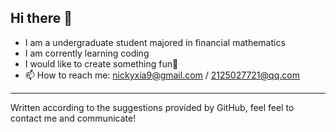 ## Hi there 👋

- I am a undergraduate student majored in financial mathematics
- I am corrently learning coding
- I would like to create something fun🤩 
- 📫 How to reach me: nickyxia9@gmail.com / 2125027721@qq.com

---
Written according to the suggestions provided by GitHub, feel feel to contact me and communicate!

<!--
**Andx611/Andx611** is a ✨ _special_ ✨ repository because its `README.md` (this file) appears on your GitHub profile.

Here are some ideas to get you started:

- 🔭 I’m currently working on ...
- 🌱 I’m currently learning ...
- 👯 I’m looking to collaborate on ...
- 🤔 I’m looking for help with ...
- 💬 Ask me about ...
- 📫 How to reach me: ...
- 😄 Pronouns: ...
- ⚡ Fun fact: ...
-->
